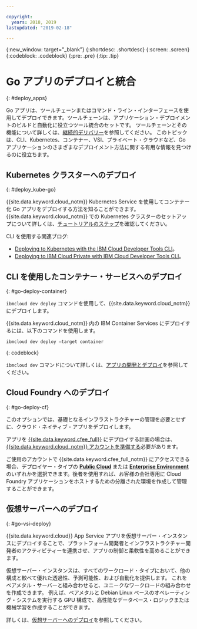 ```yaml
---

copyright:
  years: 2018, 2019
lastupdated: "2019-02-18"

---
```


{:new_window: target="_blank"}
{:shortdesc: .shortdesc}
{:screen: .screen}
{:codeblock: .codeblock}
{:pre: .pre}
{:tip: .tip}

# Go アプリのデプロイと統合
{: #deploy_apps}

Go アプリは、ツールチェーンまたはコマンド・ライン・インターフェースを使用してデプロイできます。ツールチェーンは、アプリケーション・デプロイメントのビルドと自動化に役立つツール統合のセットです。 ツールチェーンとその機能について詳しくは、[継続的デリバリー](/docs/services/ContinuousDelivery/index.html#cd_getting_started)を参照してください。 このトピックは、CLI、Kubernetes、コンテナー、VSI、プライベート・クラウドなど、Go アプリケーションのさまざまなデプロイメント方法に関する有用な情報を見つけるのに役立ちます。

## Kubernetes クラスターへのデプロイ
{: #deploy_kube-go}

{{site.data.keyword.cloud_notm}} Kubernetes Service を使用してコンテナー化 Go アプリをデプロイする方法を知ることができます。 {{site.data.keyword.cloud_notm}} での Kubernetes クラスターのセットアップについて詳しくは、[チュートリアルのステップ](/docs/containers/cs_cluster.html#cs_cluster)を確認してください。

CLI を使用する関連ブログ:
* [Deploying to Kubernetes with the IBM Cloud Developer Tools CLI](https://www.ibm.com/blogs/bluemix/2017/09/deploying-kubernetes-ibm-cloud-ibm-cloud-developer-tools-cli/)。
* [Deploying to IBM Cloud Private with IBM Cloud Developer Tools CLI](https://www.ibm.com/blogs/bluemix/2017/09/deploying-ibm-cloud-private-ibm-cloud-developer-tools-cli/)。

## CLI を使用したコンテナー・サービスへのデプロイ
{: #go-deploy-container}

`ibmcloud dev deploy` コマンドを使用して、{{site.data.keyword.cloud_notm}} にデプロイします。 

{{site.data.keyword.cloud_notm}} 内の IBM Container Services にデプロイするには、以下のコマンドを使用します。
```
ibmcloud dev deploy –target container 
```
{: codeblock}

`ibmcloud dev` コマンドについて詳しくは、[アプリの開発とデプロイ](/docs/cli/index.html)を参照してください。

## Cloud Foundry へのデプロイ
{: #go-deploy-cf}

このオプションでは、基礎となるインフラストラクチャーの管理を必要とせずに、クラウド・ネイティブ・アプリをデプロイします。

アプリを [{{site.data.keyword.cfee_full}}](/docs/cloud-foundry/index.html) にデプロイする計画の場合は、[{{site.data.keyword.cloud_notm}} アカウントを準備する](/docs/cloud-foundry/prepare-account.html)必要があります。

ご使用のアカウントで {{site.data.keyword.cfee_full_notm}} にアクセスできる場合、デプロイヤー・タイプの **[Public Cloud](/docs/cloud-foundry-public/about-cf.html#about-cf)** または **[Enterprise Environment](/docs/cloud-foundry-public/cfee.html#cfee)** のいずれかを選択できます。後者を使用すれば、お客様の会社専用に Cloud Foundry アプリケーションをホストするための分離された環境を作成して管理することができます。

## 仮想サーバーへのデプロイ
{: #go-vsi-deploy}

{{site.data.keyword.cloud}} App Service アプリを仮想サーバー・インスタンスにデプロイすることで、プラットフォーム開発者とインフラストラクチャー開発者のアクティビティーを連携させ、アプリの制御と柔軟性を高めることができます。

仮想サーバー・インスタンスは、すべてのワークロード・タイプにおいて、他の構成と較べて優れた透過性、予測可能性、および自動化を提供します。 これをベアメタル・サーバーと組み合わせると、ユニークなワークロードの組み合わせを作成できます。 例えば、ベアメタルと Debian Linux ベースのオペレーティング・システムを実行する GPU 構成で、高性能なデータベース・ロジックまたは機械学習を作成することができます。

詳しくは、[仮想サーバーへのデプロイ](/docs/apps/vsi-deploy.html#vsi-deploy)を参照してください。

